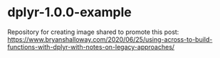 # dplyr-1.0.0-example
Repository for creating image shared to promote this post: https://www.bryanshalloway.com/2020/06/25/using-across-to-build-functions-with-dplyr-with-notes-on-legacy-approaches/
